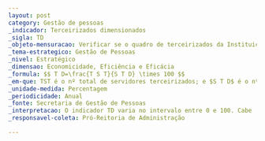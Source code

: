 ```yaml
---
layout: post
category: Gestão de pessoas
_indicador: Terceirizados dimensionados
_sigla: TD
_objeto-mensuracao: Verificar se o quadro de terceirizados da Instituição está  próxima da necessária. 
_tema-estrategico: Gestão de Pessoas 
_nivel: Estratégico 
_dimensao: Economicidade, Eficiência e Eficácia 
_formula: $$ T D=\frac{T S T}{S T D} \times 100 $$
_em-que: TST é o nº total de servidores terceirizados; e $S T D$ é o nº servidores terceirizados dimensionados.
_unidade-medida: Percentagem  
_periodicidade: Anual 
_fonte: Secretaria de Gestão de Pessoas 
_interpretacao: O indicador TD varia no intervalo entre 0 e 100. Cabe  salientar que esse índice demonstra a relação entre os  terceirizados da Instituição e a quantidade de terceirizados  dimensionados, ou seja, a quantidade de terceirizados  necessários para o desempenho das funções. Quando mais  próximo de 100 esse índice chegar, a Instituição estará  próxima de ter 100% de preenchimento do quadro de  terceirizados necessários. 
_responsavel-coleta: Pró-Reitoria de Administração  

---
```


